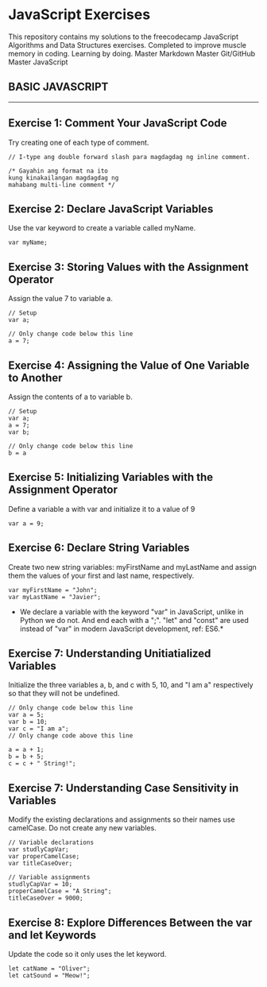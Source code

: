 # JavaScript Exercises

This repository contains my solutions to the freecodecamp JavaScript Algorithms and Data Structures exercises. 
Completed to improve muscle memory in coding. Learning by doing. 
Master Markdown
Master Git/GitHub
Master JavaScript

## BASIC JAVASCRIPT
---
## Exercise 1: Comment Your JavaScript Code
Try creating one of each type of comment.

```
// I-type ang double forward slash para magdagdag ng inline comment.

/* Gayahin ang format na ito 
kung kinakailangan magdagdag ng
mahabang multi-line comment */
```
## Exercise 2: Declare JavaScript Variables
Use the var keyword to create a variable called myName.

```
var myName;
```

## Exercise 3: Storing Values with the Assignment Operator
Assign the value 7 to variable a.

```
// Setup
var a;

// Only change code below this line
a = 7;
```

## Exercise 4: Assigning the Value of One Variable to Another
Assign the contents of a to variable b.

```
// Setup
var a;
a = 7;
var b;

// Only change code below this line
b = a
```

## Exercise 5: Initializing Variables with the Assignment Operator
Define a variable a with var and initialize it to a value of 9

```
var a = 9;
```

## Exercise 6: Declare String Variables
Create two new string variables: myFirstName and myLastName and assign them the values of your first and last name, respectively.

```
var myFirstName = "John";
var myLastName = "Javier";
```
* We declare a variable with the keyword "var" in JavaScript, unlike in Python we do not. And end each with a ";". "let" and "const" are used instead of "var" in modern JavaScript development, ref: ES6.*

## Exercise 7: Understanding Unitiatialized Variables
Initialize the three variables a, b, and c with 5, 10, and "I am a" respectively so that they will not be undefined.

```
// Only change code below this line
var a = 5;
var b = 10;
var c = "I am a";
// Only change code above this line

a = a + 1;
b = b + 5;
c = c + " String!";
```


## Exercise 7: Understanding Case Sensitivity in Variables
Modify the existing declarations and assignments so their names use camelCase. Do not create any new variables.

```
// Variable declarations
var studlyCapVar;
var properCamelCase;
var titleCaseOver;

// Variable assignments
studlyCapVar = 10;
properCamelCase = "A String";
titleCaseOver = 9000;
```

## Exercise 8: Explore Differences Between the var and let Keywords
Update the code so it only uses the let keyword.

```
let catName = "Oliver";
let catSound = "Meow!";
```










